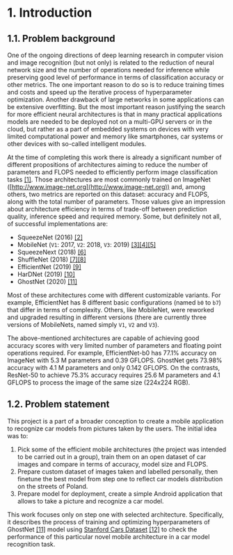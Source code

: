 # 1. Introduction

## 1.1. Problem background <a name="problem-background"></a>

One of the ongoing directions of deep learning research in computer vision and image recognition (but not only) is related to the reduction of neural network size and the number of operations needed for inference while preserving good level of performance in terms of classification accuracy or other metrics. The one important reason to do so is to reduce training times and costs and speed up the iterative process of hyperparameter optimization. Another drawback of large networks in some applications can be extensive overfitting. But the most important reason justifying the search for more efficient neural architectures is that in many practical applications models are needed to be deployed not on a multi-GPU servers or in the cloud, but rather as a part of embedded systems on devices with very limited computational power and memory like smartphones, car systems or other devices with so-called intelligent modules.

At the time of completing this work there is already a significant number of different propositions of architectures aiming to reduce the number of parameters and FLOPS needed to efficiently perform image classification tasks [[1]](5_references.md#hollemans2020). Those architectures are most commonly trained on ImageNet ([http://www.image-net.org](http://www.image-net.org)) and, among others, two metrics are reported on this dataset: accuracy and FLOPS, along with the total number of parameters. Those values give an impression about architecture efficiency in terms of trade-off between prediction quality, inference speed and required memory. Some, but definitely not all, of successful implementations are:

- SqueezeNet (2016) [[2]](5_references.md#i2016squeezenet)
- MobileNet (`V1`: 2017, `V2`: 2018, `V3`: 2019) [[3]](5_references.md#howard2017mobilenets)[[4]](5_references.md#Sandler_2018)[[5]](5_references.md#Howard_2019)
- SqueezeNext (2018) [[6]](5_references.md#Gholami_2018)
- ShuffleNet (2018) [[7]](5_references.md#Zhang_2018)[[8]](5_references.md#Ma_2018)
- EfficientNet (2019) [[9]](5_references.md#tan2019efficientnet)
- HarDNet (2019) [[10]](5_references.md#Chao_2019)
- GhostNet (2020) [[11]](5_references.md#Han_2020)

Most of these architectures come with different customizable variants. For example, EfficientNet has 8 different basic configurations (named `b0` to `b7`) that differ in terms of complexity. Others, like MobileNet, were reworked and upgraded resulting in different versions (there are currently three versions of MobileNets, named simply `V1`, `V2` and `V3`).

The above-mentioned architectures are capable of achieving good accuracy scores with very limited number of parameters and floating point operations required. For example, EfficientNet-b0 has 77.1% accuracy on ImageNet with 5.3 M parameters and 0.39 GFLOPS. GhostNet gets 73.98% accuracy with 4.1 M parameters and only 0.142 GFLOPS. On the contrasts, ResNet-50 to achieve 75.3% accuracy requires 25.6 M parameters and 4.1 GFLOPS to process the image of the same size (224x224 RGB).

## 1.2. Problem statement <a name="problem-statement"></a>

This project is a part of a broader conception to create a mobile application to recognize car models from pictures taken by the users. The initial idea was to:

1. Pick some of the efficient mobile architectures (the project was intended to be carried out in a group), train them on an open dataset of car images and compare in terms of accuracy, model size and FLOPS.
2. Prepare custom dataset of images taken and labelled personally, then finetune the best model from step one to reflect car models distribution on the streets of Poland.
3. Prepare model for deployment, create a simple Android application that allows to take a picture and recognize a car model.

This work focuses only on step one with selected architecture. Specifically, it describes the process of training and optimizing hyperparameters of GhostNet [[11]](5_references.md#Han_2020) model using [Stanford Cars Dataset](https://ai.stanford.edu/~jkrause/cars/car_dataset.html) [[12]](5_references.md#KrauseStarkDengFei-Fei_3DRR2013) to check the performance of this particular novel mobile architecture in a car model recognition task.  

